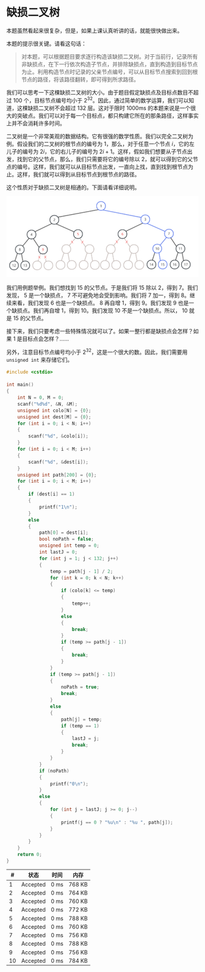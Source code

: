 # 缺损二叉树

本题虽然看起来很复杂，但是，如果上课认真听讲的话，就能很快做出来。

本题的提示很关键。请看这句话：

> 对本题，可以根据题目要求逐行构造该缺损二叉树。对于当前行，记录所有非缺损点，在下一行依次构造子节点，并排除缺损点，直到构造到目标节点为止。利用构造节点时记录的父亲节点编号，可以从目标节点搜索到回到根节点的路径，将该路径翻转，即可得到所求路径。

我们可以思考一下这棵缺损二叉树的大小。由于题目假定缺损点及目标点数目不超过 $100$ 个，目标节点编号均小于 $2^{32}$。因此，通过简单的数学运算，我们可以知道，这棵缺损二叉树不会超过 $132$ 层。这对于限时 1000ms 的本题来说是一个很大的突破点。我们可以对于每一个目标点，都只构建它所在的那条路径，这样事实上并不会消耗许多时间。

二叉树是一个非常美观的数据结构。它有很强的数学性质。我们以完全二叉树为例。假设我们的二叉树的根节点的编号为 $1$，那么，对于任意一个节点 $i$，它的左儿子的编号为 $2i$，它的右儿子的编号为 $2i+1$。这样，假如我们想要从子节点出发，找到它的父节点，那么，我们只需要将它的编号除以 $2$，就可以得到它的父节点的编号。这样，我们就可以从目标节点出发，一直向上找，直到找到根节点为止。这样，我们就可以得到从目标节点到根节点的路径。

这个性质对于缺损二叉树是相通的。下面请看详细说明。

![缺损二叉树](../assets/2023204.png)

我们用例题举例。我们想找到 $15$ 的父节点。于是我们将 $15$ 除以 $2$，得到 $7$。我们发现， $5$ 是一个缺损点， $7$ 不可避免地会受到影响。我们将 $7$ 加一，得到 $8$。继续来看，我们发现 $6$ 也是一个缺损点。 $8$ 再自增 $1$，得到 $9$。我们发现 $9$ 也是一个缺损点。我们再自增 $1$，得到 $10$。我们发现 $10$ 不是一个缺损点。所以， $10$ 就是 $15$ 的父节点。

接下来，我们只要考虑一些特殊情况就可以了。如果一整行都是缺损点会怎样？如果 $1$ 是目标点会怎样？……

另外，注意目标节点编号均小于 $2^{32}$，这是一个很大的数。因此，我们需要用 `unsigned int` 来存储它们。

```cpp
#include <cstdio>

int main()
{
    int N = 0, M = 0;
    scanf("%d%d", &N, &M);
    unsigned int colo[N] = {0};
    unsigned int dest[M] = {0};
    for (int i = 0; i < N; i++)
    {
        scanf("%d", &colo[i]);
    }
    for (int i = 0; i < M; i++)
    {
        scanf("%d", &dest[i]);
    }
    unsigned int path[200] = {0};
    for (int i = 0; i < M; i++)
    {
        if (dest[i] == 1)
        {
            printf("1\n");
        }
        else
        {
            path[0] = dest[i];
            bool noPath = false;
            unsigned int temp = 0;
            int lastJ = 0;
            for (int j = 1; j < 132; j++)
            {
                temp = path[j - 1] / 2;
                for (int k = 0; k < N; k++)
                {
                    if (colo[k] <= temp)
                    {
                        temp++;
                    }
                    else
                    {
                        break;
                    }
                    if (temp >= path[j - 1])
                    {
                        break;
                    }
                }
                if (temp >= path[j - 1])
                {
                    noPath = true;
                    break;
                }
                else
                {
                    path[j] = temp;
                    if (temp == 1)
                    {
                        lastJ = j;
                        break;
                    }
                }
            }
            if (noPath)
            {
                printf("0\n");
            }
            else
            {
                for (int j = lastJ; j >= 0; j--)
                {
                    printf(j == 0 ? "%u\n" : "%u ", path[j]);
                }
            }
        }
    }
    return 0;
}
```

| #   | 状态     | 时间 | 内存   |
| --- | -------- | ---- | ------ |
| 1   | Accepted | 0 ms | 768 KB |
| 2   | Accepted | 0 ms | 764 KB |
| 3   | Accepted | 0 ms | 760 KB |
| 4   | Accepted | 0 ms | 772 KB |
| 5   | Accepted | 0 ms | 788 KB |
| 6   | Accepted | 0 ms | 760 KB |
| 7   | Accepted | 0 ms | 756 KB |
| 8   | Accepted | 0 ms | 788 KB |
| 9   | Accepted | 0 ms | 756 KB |
| 10  | Accepted | 0 ms | 784 KB |
